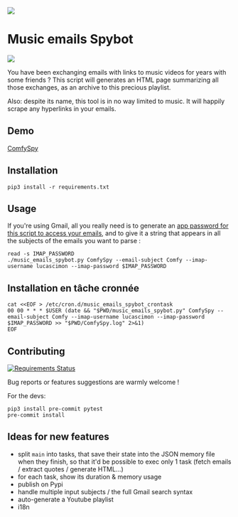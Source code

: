 [![](https://travis-ci.org/Lucas-C/music-emails-spybot.svg?branch=master)](https://travis-ci.org/Lucas-C/music-emails-spybot)

# Music emails Spybot

![](https://chezsoi.org/lucas/ComfySpy.jpg)

You have been exchanging emails with links to music videos for years with some friends ?
This script will generates an HTML page summarizing all those exchanges, as an archive to this precious playlist.

Also: despite its name, this tool is in no way limited to music. It will happily scrape any hyperlinks in your emails.


## Demo

[ComfySpy](https://chezsoi.org/lucas/ComfySpy.html)


## Installation

    pip3 install -r requirements.txt


## Usage

If you're using Gmail, all you really need is to generate an [app password for this script to access your emails](https://security.google.com/settings/security/apppasswords),
and to give it a string that appears in all the subjects of the emails you want to parse :

    read -s IMAP_PASSWORD
    ./music_emails_spybot.py ComfySpy --email-subject Comfy --imap-username lucascimon --imap-password $IMAP_PASSWORD


## Installation en tâche cronnée

    cat <<EOF > /etc/cron.d/music_emails_spybot_crontask
    00 00 * * * $USER (date && "$PWD/music_emails_spybot.py" ComfySpy --email-subject Comfy --imap-username lucascimon --imap-password $IMAP_PASSWORD >> "$PWD/ComfySpy.log" 2>&1)
    EOF


## Contributing

[![Requirements Status](https://requires.io/github/Lucas-C/music-emails-spybot/requirements.svg?branch=master)](https://requires.io/github/Lucas-C/music-emails-spybot/requirements/?branch=master)

Bug reports or features suggestions are warmly welcome !

For the devs:

    pip3 install pre-commit pytest
    pre-commit install


## Ideas for new features

- split `main` into tasks, that save their state into the JSON memory file when they finish, so that it'd be possible to exec only 1 task (fetch emails / extract quotes / generate HTML...)
- for each task, show its duration & memory usage
- publish on Pypi
- handle multiple input subjects / the full Gmail search syntax
- auto-generate a Youtube playlist
- i18n
